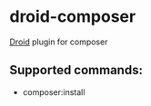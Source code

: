 droid-composer
==============

[Droid](https://github.com/droid-php/droid) plugin for composer

## Supported commands:

- composer:install
